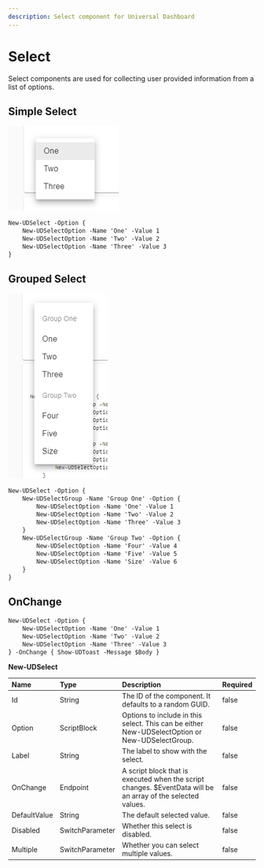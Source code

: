 ```yaml
---
description: Select component for Universal Dashboard
---
```


# Select

Select components are used for collecting user provided information from a list of options.

## Simple Select

![](../../../.gitbook/assets/image%20%2866%29.png)

```text
New-UDSelect -Option {
    New-UDSelectOption -Name 'One' -Value 1
    New-UDSelectOption -Name 'Two' -Value 2
    New-UDSelectOption -Name 'Three' -Value 3
}
```

## Grouped Select

![](../../../.gitbook/assets/image%20%2850%29.png)

```text
New-UDSelect -Option {
    New-UDSelectGroup -Name 'Group One' -Option {
        New-UDSelectOption -Name 'One' -Value 1
        New-UDSelectOption -Name 'Two' -Value 2
        New-UDSelectOption -Name 'Three' -Value 3
    }
    New-UDSelectGroup -Name 'Group Two' -Option {
        New-UDSelectOption -Name 'Four' -Value 4
        New-UDSelectOption -Name 'Five' -Value 5
        New-UDSelectOption -Name 'Size' -Value 6
    }
}
```

## OnChange

```text
New-UDSelect -Option {
    New-UDSelectOption -Name 'One' -Value 1
    New-UDSelectOption -Name 'Two' -Value 2
    New-UDSelectOption -Name 'Three' -Value 3
} -OnChange { Show-UDToast -Message $Body }
```



**New-UDSelect**

| Name | Type | Description | Required |
| :--- | :--- | :--- | :--- |
| Id | String | The ID of the component. It defaults to a random GUID. | false |
| Option | ScriptBlock | Options to include in this select. This can be either New-UDSelectOption or New-UDSelectGroup. | false |
| Label | String | The label to show with the select. | false |
| OnChange | Endpoint | A script block that is executed when the script changes. $EventData will be an array of the selected values. | false |
| DefaultValue | String | The default selected value. | false |
| Disabled | SwitchParameter | Whether this select is disabled. | false |
| Multiple | SwitchParameter | Whether you can select multiple values. | false |

